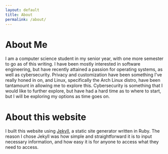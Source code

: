 ```yaml
---
layout: default
title: About
permalink: /about/
---
```


# About Me

I am a computer science student in my senior year, with one more semester to go as of this writing. I have been mostly interested in software engineering, but have recently attained a passion for operating systems, as well as cybersecurity. Privacy and customization have been something I've really honed in on, and Linux, specifically the Arch Linux distro, have been tantamount in allowing me to explore this. Cybersecurity is something that I would like to further explore, but have had a hard time as to where to start, but I will be exploring my options as time goes on.

# About this website 

I built this website using [Jekyll](https://jekyllrb.com/), a static site generator written in Ruby. The reason I chose Jekyll was how simple and straightforward it is to input necessary information, and how easy it is for anyone to access what they need to access.